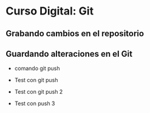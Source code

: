 # Curso Digital: Git

## Grabando cambios en el repositorio

## Guardando alteraciones en el Git

* comando git push

* Test con git push

* Test con git push 2

* Test con push 3
